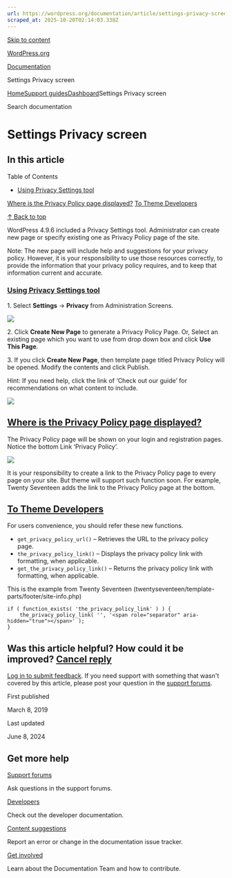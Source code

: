 ```yaml
---
url: https://wordpress.org/documentation/article/settings-privacy-screen
scraped_at: 2025-10-20T02:14:03.338Z
---
```


[Skip to content](https://wordpress.org/documentation/article/settings-privacy-screen/#wp--skip-link--target)

[WordPress.org](https://wordpress.org/)

[Documentation](https://wordpress.org/documentation)

Settings Privacy screen

[Home](https://wordpress.org/documentation)[Support guides](https://wordpress.org/documentation/support-guides/)[Dashboard](https://wordpress.org/documentation/category/dashboard/)Settings Privacy screen

Search documentation

# Settings Privacy screen

## In this article

Table of Contents

- [Using Privacy Settings tool](https://wordpress.org/documentation/article/settings-privacy-screen/#using-privacy-settings-tool)

[Where is the Privacy Policy page displayed?](https://wordpress.org/documentation/article/settings-privacy-screen/#where-is-the-privacy-policy-page-displayed)
[To Theme Developers](https://wordpress.org/documentation/article/settings-privacy-screen/#to-theme-developers)

[↑ Back to top](https://wordpress.org/documentation/article/settings-privacy-screen/#wp--skip-link--target)

WordPress 4.9.6 included a Privacy Settings tool. Administrator can
create new page or specify existing one as Privacy Policy page of the
site.

Note: The new page will include help and suggestions for your
privacy policy. However, it is your responsibility to use those
resources correctly, to provide the information that your privacy policy
requires, and to keep that information current and accurate.

### [Using Privacy Settings tool](https://wordpress.org/documentation/article/settings-privacy-screen/\#using-privacy-settings-tool)

1\. Select **Settings** -\> **Privacy** from Administration Screens.

[![](https://i2.wp.com/wordpress.org/documentation/files/2019/02/PrivacySettingsTool_4.9.6.jpg?fit=1083%2C673&ssl=1)](https://wordpress.org/support/?attachment_id=11188507)

2\. Click **Create New Page** to generate a Privacy Policy Page. Or, Select an existing page which you want to use from drop down box and click **Use This Page**.

3\. If you click **Create New Page**, then template page titled Privacy Policy will be opened. Modify the contents and click Publish.

Hint: If you need help, click the link of ‘Check out our guide’ for recommendations on what content to include.

[![](https://i0.wp.com/wordpress.org/documentation/files/2019/02/PrivacySettingsTool_Editor_4.9.6.jpg?fit=1089%2C683&ssl=1)](https://wordpress.org/support/?attachment_id=11188509)

## [Where is the Privacy Policy page displayed?](https://wordpress.org/documentation/article/settings-privacy-screen/\#where-is-the-privacy-policy-page-displayed)

The Privacy Policy page will be shown on your login and registration pages. Notice the bottom Link ‘Privacy Policy’.

[![](https://i1.wp.com/wordpress.org/documentation/files/2019/02/PrivacySettingsTool_4.9.6_login.jpg?fit=435%2C568&ssl=1)](https://wordpress.org/support/?attachment_id=11188516)

It is your responsibility to create a link to the Privacy Policy page to every page on your site. But theme will support such function soon. For example, Twenty Seventeen adds the link to the Privacy Policy page at the bottom.

## [To Theme Developers](https://wordpress.org/documentation/article/settings-privacy-screen/\#to-theme-developers)

For users convenience, you should refer these new functions.

- `get_privacy_policy_url()` – Retrieves the URL to the privacy policy page.
- `the_privacy_policy_link()` – Displays the privacy policy link with formatting, when applicable.
- `get_the_privacy_policy_link()` – Returns the privacy policy link with formatting, when applicable.

This is the example from Twenty Seventeen (twentyseventeen/template-parts/footer/site-info.php)

```
if ( function_exists( 'the_privacy_policy_link' ) ) {
    the_privacy_policy_link( '', '<span role="separator" aria-hidden="true"></span>' );
}

```

## Was this article helpful? How could it be improved? [Cancel reply](https://wordpress.org/documentation/article/settings-privacy-screen/\#respond)

[Log in to submit feedback](https://login.wordpress.org/?redirect_to=https%3A%2F%2Fwordpress.org%2Fdocumentation%2Farticle%2Fsettings-privacy-screen%2F&locale=en_US). If you need support with something that wasn't covered by this article, please post your question in the [support forums](https://wordpress.org/support/forums/).

First published

March 8, 2019

Last updated

June 8, 2024

## Get more help

[Support forums](https://wordpress.org/support/forums/)

Ask questions in the support forums.

[Developers](https://developer.wordpress.org/)

Check out the developer documentation.

[Content suggestions](https://github.com/WordPress/Documentation-Issue-Tracker/issues)

Report an error or change in the documentation issue tracker.

[Get involved](https://make.wordpress.org/docs/)

Learn about the Documentation Team and how to contribute.